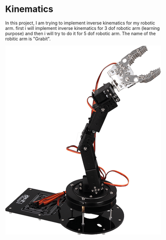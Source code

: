 # Kinematics
In this project, I am trying to implement inverse kinematics for my robotic arm. first i will implement inverse kinematics for 3 dof robotic arm (learning purpose) and then i will try to do it for 5 dof robotic arm. The name of the robitic arm is "Grabit".

![alt text](https://github.com/vivekpatel99/Kinematics/blob/master/pictures/Grabit.png)

